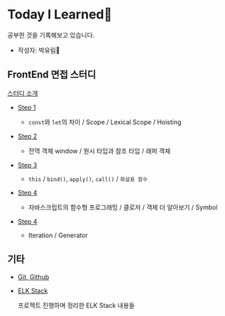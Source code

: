 # Today I Learned📒
공부한 것을 기록해보고 있습니다.

- 작성자: 박유림🧐

## FrontEnd 면접 스터디

[스터디 소개](Documents/FrontEnd-Study/README.md)

* [Step 1](Documents/FrontEnd-Study/step1.md)
    
    - `const`와 `let`의 차이 / Scope / Lexical Scope / Hoisting
    
* [Step 2](Documents/FrontEnd-Study/step2.md)

    - 전역 객체 window / 원시 타입과 참조 타입 / 래퍼 객체
    
* [Step 3](Documents/FrontEnd-Study/step3.md)

    - `this` / `bind()`, `apply()`, `call()` / `화살표 함수`
    
* [Step 4](Documents/FrontEnd-Study/step4.md)

    - 자바스크립트의 함수형 프로그래밍 / 클로저 / 객체 더 알아보기 / Symbol
    
* [Step 4](Documents/FrontEnd-Study/step5.md)

    - Iteration / Generator



## 기타

* [Git, Github](Documents/Git,Github/README.md)

* [ELK Stack](Documents/ELKStack/README.md)
    
    프로젝트 진행하며 정리한 ELK Stack 내용들